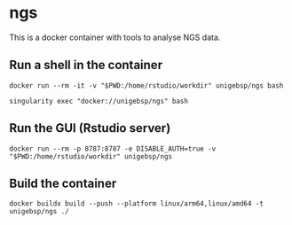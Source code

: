 # ngs

This is a docker container with tools to analyse NGS data.

## Run a shell in the container
```
docker run --rm -it -v "$PWD:/home/rstudio/workdir" unigebsp/ngs bash

singularity exec "docker://unigebsp/ngs" bash
```

## Run the GUI (Rstudio server)
```
docker run --rm -p 8787:8787 -e DISABLE_AUTH=true -v "$PWD:/home/rstudio/workdir" unigebsp/ngs
```



## Build the container
```
docker buildx build --push --platform linux/arm64,linux/amd64 -t unigebsp/ngs ./
```




